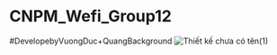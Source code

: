 ﻿# CNPM_Wefi_Group12
#DevelopebyVuongDuc+QuangBackground
![Thiết kế chưa có tên(1)](https://github.com/VuongDuc12/CNPM_Wefi/assets/93106336/2ffcaf23-57d2-4bd4-8042-f31bb78ddae9)

